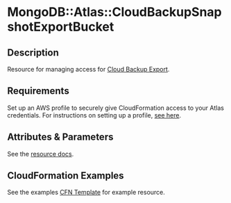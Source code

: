 # MongoDB::Atlas::CloudBackupSnapshotExportBucket

## Description

Resource for managing access for [Cloud Backup Export](https://www.mongodb.com/docs/atlas/reference/api-resources-spec/#tag/Cloud-Backup-Export).

## Requirements

Set up an AWS profile to securely give CloudFormation access to your Atlas credentials.
For instructions on setting up a profile, [see here](/README.md#mongodb-atlas-api-keys-credential-management).

## Attributes & Parameters

See the [resource docs](docs/README.md).

## CloudFormation Examples

See the examples [CFN Template](../../examples/cloud-backup-snapshot-export-bucket/CloudBackupSnapshotExportBucket.json) for example resource.